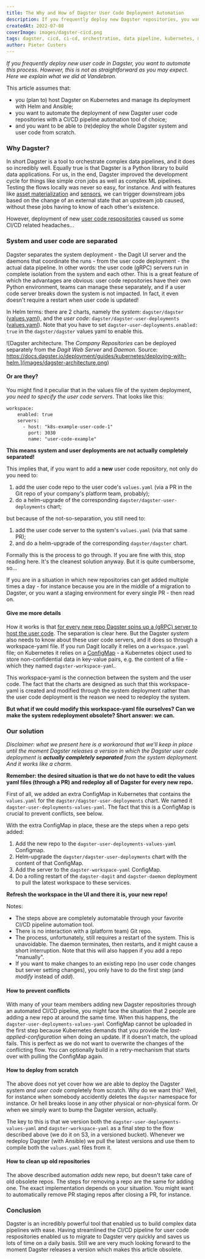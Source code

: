 ```yaml
---
title: The Why and How of Dagster User Code Deployment Automation
description: If you frequently deploy new Dagster repositories, you want to automate this process. However, this is not so straightforward as it may seem at first. This post explains what we did at Vandebron.
createdAt: 2022-07-08
coverImage: images/dagster-cicd.png
tags: dagster, cicd, ci-cd, orchestration, data pipeline, kubernetes, migration, helm, ansible
author: Pieter Custers
---
```


_If you frequently deploy new user code in Dagster, you want to automate this process. However, this is not as straightforward as you may expect. Here we explain what we did at Vandebron._

This article assumes that:
* you (plan to) host Dagster on Kubernetes and manage its deployment with Helm and Ansible;
* you want to automate the deployment of new Dagster user code repositories with a CI/CD pipeline automation tool of choice;
* and you want to be able to (re)deploy the whole Dagster system and user code from scratch.

### Why Dagster?

In short Dagster is a tool to orchestrate complex data pipelines, and it does so incredibly well. Equally true is that Dagster is a Python library to build data applications. For us, in the end, Dagster improved the development cycle for things like simple cron jobs as well as complex ML pipelines. Testing the flows locally was never so easy, for instance. And with features like [asset materialization](https://docs.dagster.io/concepts/assets/asset-materializations) and [sensors](https://docs.dagster.io/concepts/partitions-schedules-sensors/sensors), we can trigger downstream jobs based on the change of an external state that an upstream job caused, without these jobs having to know of each other's existence.

However, deployment of new [user code respositories](https://docs.dagster.io/concepts/repositories-workspaces/repositories) caused us some CI/CD related headaches...

### System and user code are separated

Dagster separates the system deployment - the Dagit UI server and the daemons that coordinate the runs - from the user code deployment - the actual data pipeline. In other words: the user code (gRPC) servers run in complete isolation from the system and each other. This is a great feature of which the advantages are obvious: user code repositories have their own Python environment, teams can manage these separately, and if a user code server breaks down the system is not impacted. In fact, it even doesn't require a restart when user code is updated!

In Helm terms: there are 2 charts, namely the _system_: `dagster/dagster` ([values.yaml](https://github.com/dagster-io/dagster/blob/master/helm/dagster/values.yaml)), and the _user code_: `dagster/dagster-user-deployments` ([values.yaml](https://github.com/dagster-io/dagster/blob/master/helm/dagster/charts/dagster-user-deployments/values.yaml)). Note that you have to set `dagster-user-deployments.enabled: true` in the `dagster/dagster` values yaml to enable this.

![Dagster architecture. The _Company Repositories_ can be deployed separately from the _Dagit Web Server_ and _Daemon_. Source: https://docs.dagster.io/deployment/guides/kubernetes/deploying-with-helm.](images/dagster-architecture.png)

#### Or are they?

You might find it peculiar that in the values file of the system deployment, _you need to specify the user code servers_. That looks like this:

```
workspace:
    enabled: true
    servers:
      - host: "k8s-example-user-code-1"
        port: 3030
        name: "user-code-example"
```

**This means system and user deployments are not actually completely separated!**

This implies that, if you want to add a __new__ user code repository, not only do you need to:

1. add the user code repo to the user code's `values.yaml` (via a PR in the Git repo of your company's platform team, probably);
1. do a helm-upgrade of the corresponding `dagster/dagster-user-deployments` chart;

but because of the not-so-separation, you still need to:

1. add the user code server to the system's `values.yaml` (via that same PR);
1. and do a helm-upgrade of the corresponding `dagster/dagster` chart.

Formally this is the process to go through. If you are fine with this, stop reading here. It's the cleanest solution anyway. But it is quite cumbersome, so...

If you are in a situation in which new repositories can get added multiple times a day - for instance because you are in the middle of a migration to Dagster, or you want a staging environment for every single PR - then read on.

#### Give me more details

How it works is that [for every new repo Dagster spins up a (gRPC) server to host the user code](https://docs.dagster.io/deployment/guides/kubernetes/deploying-with-helm#user-code-deployment). The separation is clear here. But the Dagster _system_ also needs to know about these user code servers, and it does so through a workspace-yaml file. If you run Dagit locally it relies on a `workspace.yaml` file; on Kubernetes it relies on a [ConfigMap](https://kubernetes.io/docs/concepts/configuration/configmap/) - a Kubernetes object used to store non-confidential data in key-value pairs, e.g. the content of a file - which they named `dagster-workspace-yaml`.

This workspace-yaml is the connection between the system and the user code. The fact that the charts are designed as such that this workspace-yaml is created and modified through the system deployment rather than the user code deployment is the reason we need to redeploy the system. 

**But what if we could modify this workspace-yaml file ourselves? Can we make the system redeployment obsolete? Short answer: we can.**

### Our solution

_Disclaimer: what we present here is a workaround that we'll keep in place until the moment Dagster releases a version in which the Dagster user code deployment is **actually completely separated** from the system deployment. And it works like a charm._

**Remember: the desired situation is that we do not have to edit the values yaml files (through a PR) and redeploy all of Dagster for every new repo.**

First of all, we added an extra ConfigMap in Kubernetes that contains the `values.yaml` for the `dagster/dagster-user-deployments` chart. We named it `dagster-user-deployments-values-yaml`. The fact that this is a ConfigMap is crucial to prevent conflicts, see below.

With the extra ConfigMap in place, these are the steps when a repo gets added:
1. Add the new repo to the `dagster-user-deployments-values-yaml` Configmap.
2. Helm-upgrade the `dagster/dagster-user-deployments` chart with the content of that ConfigMap.
3. Add the server to the `dagster-workspace-yaml` ConfigMap.
4. Do a rolling restart of the `dagster-dagit` and `dagster-daemon` deployment to pull the latest workspace to these services.

**Refresh the workspace in the UI and there it is, your new repo!**

Notes:
* The steps above are completely automatable through your favorite CI/CD pipeline automation tool.
* There is no interaction with a (platform team) Git repo.
* The process, unfortunately, still requires a restart of the system. This is unavoidable. The daemon terminates, then restarts, and it might cause a short interruption. Note that this will also happen if you add a repo "manually".
* If you want to make changes to an existing repo (no user code changes but server setting changes), you only have to do the first step (and _modify_ instead of _add_).

#### How to prevent conflicts

With many of your team members adding new Dagster repositories through an automated CI/CD pipeline, you might face the situation that 2 people are adding a new repo at around the same time. When this happens, the `dagster-user-deployments-values-yaml` ConfigMap cannot be uploaded in the first step because Kubernetes demands that you provide the _last-applied-configuration_ when doing an update. If it doesn't match, the upload fails. This is perfect as we do not want to overwrite the changes of the conflicting flow. You can optionally build in a retry-mechanism that starts over with pulling the ConfigMap again.

#### How to deploy from scratch

The above does not yet cover how we are able to deploy the Dagster system _and user code_ completely from scratch. Why do we want this? Well, for instance when somebody accidently deletes the `dagster` namespace for instance. Or hell breaks loose in any other physical or non-physical form. Or when we simply want to bump the Dagster version, actually.

The key to this is that we version both the `dagster-user-deployments-values-yaml` and `dagster-workspace-yaml` as a final step to the flow described above (we do it on S3, in a versioned bucket). Whenever we redeploy Dagster (with Ansible) we pull the latest versions and use them to compile both the `values.yaml` files from it. 

#### How to clean up old repositories

The above described automation _adds_ new repo, but doesn't take care of old obsolete repos. The steps for removing a repo are the same for adding one. The exact implementation depends on your situation. You might want to automatically remove PR staging repos after closing a PR, for instance.

### Conclusion

Dagster is an incredibly powerful tool that enabled us to build complex data pipelines with ease. Having streamlined the CI/CD pipeline for user code respositories enabled us to migrate to Dagster very quickly and saves us lots of time on a daily basis. Still we are very much looking forward to the moment Dagster releases a version which makes this article obsolete.
